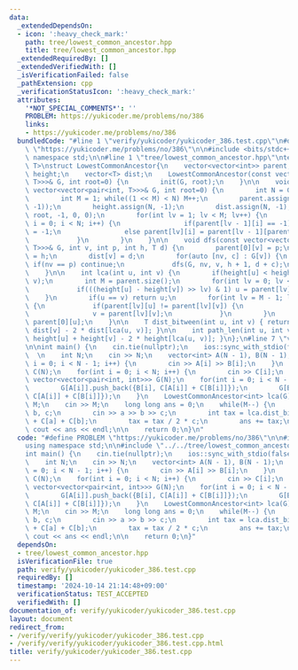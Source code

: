 ```yaml
---
data:
  _extendedDependsOn:
  - icon: ':heavy_check_mark:'
    path: tree/lowest_common_ancestor.hpp
    title: tree/lowest_common_ancestor.hpp
  _extendedRequiredBy: []
  _extendedVerifiedWith: []
  _isVerificationFailed: false
  _pathExtension: cpp
  _verificationStatusIcon: ':heavy_check_mark:'
  attributes:
    '*NOT_SPECIAL_COMMENTS*': ''
    PROBLEM: https://yukicoder.me/problems/no/386
    links:
    - https://yukicoder.me/problems/no/386
  bundledCode: "#line 1 \"verify/yukicoder/yukicoder_386.test.cpp\"\n#define PROBLEM\
    \ \"https://yukicoder.me/problems/no/386\"\n\n#include <bits/stdc++.h>\nusing\
    \ namespace std;\n\n#line 1 \"tree/lowest_common_ancestor.hpp\"\ntemplate<class\
    \ T>\nstruct LowestCommonAncestor{\n    vector<vector<int>> parent;\n    vector<int>\
    \ height;\n    vector<T> dist;\n    LowestCommonAncestor(const vector<vector<pair<int,\
    \ T>>>& G, int root=0) {\n        init(G, root);\n    }\n\n    void init(const\
    \ vector<vector<pair<int, T>>>& G, int root=0) {\n        int N = G.size();\n\
    \        int M = 1; while((1 << M) < N) M++;\n        parent.assign(M, vector<int>(N,\
    \ -1));\n        height.assign(N, -1);\n        dist.assign(N, -1);\n        dfs(G,\
    \ root, -1, 0, 0);\n        for(int lv = 1; lv < M; lv++) {\n            for(int\
    \ i = 0; i < N; i++) {\n                if(parent[lv - 1][i] == -1) parent[lv][i]\
    \ = -1;\n                else parent[lv][i] = parent[lv - 1][parent[lv - 1][i]];\n\
    \            }\n        }\n    }\n\n    void dfs(const vector<vector<pair<int,\
    \ T>>>& G, int v, int p, int h, T d) {\n        parent[0][v] = p;\n        height[v]\
    \ = h;\n        dist[v] = d;\n        for(auto [nv, c] : G[v]) {\n           \
    \ if(nv == p) continue;\n            dfs(G, nv, v, h + 1, d + c);\n        }\n\
    \    }\n\n    int lca(int u, int v) {\n        if(height[u] < height[v]) swap(u,\
    \ v);\n        int M = parent.size();\n        for(int lv = 0; lv < M; lv++) {\n\
    \            if(((height[u] - height[v]) >> lv) & 1) u = parent[lv][u];\n    \
    \    }\n        if(u == v) return u;\n        for(int lv = M - 1; lv >= 0; lv--)\
    \ {\n            if(parent[lv][u] != parent[lv][v]) {\n                u = parent[lv][u];\n\
    \                v = parent[lv][v];\n            }\n        }\n        return\
    \ parent[0][u];\n    }\n\n    T dist_bitween(int u, int v) { return dist[u] +\
    \ dist[v] - 2 * dist[lca(u, v)]; }\n\n    int path_len(int u, int v) { return\
    \ height[u] + height[v] - 2 * height[lca(u, v)]; }\n};\n#line 7 \"verify/yukicoder/yukicoder_386.test.cpp\"\
    \n\nint main() {\n    cin.tie(nullptr);\n    ios::sync_with_stdio(false);\n  \
    \  \n    int N;\n    cin >> N;\n    vector<int> A(N - 1), B(N - 1);\n    for(int\
    \ i = 0; i < N - 1; i++) {\n        cin >> A[i] >> B[i];\n    }\n    vector<int>\
    \ C(N);\n    for(int i = 0; i < N; i++) {\n        cin >> C[i];\n    }\n\n   \
    \ vector<vector<pair<int, int>>> G(N);\n    for(int i = 0; i < N - 1; i++) {\n\
    \        G[A[i]].push_back({B[i], C[A[i]] + C[B[i]]});\n        G[B[i]].push_back({A[i],\
    \ C[A[i]] + C[B[i]]});\n    }\n    LowestCommonAncestor<int> lca(G);\n\n    int\
    \ M;\n    cin >> M;\n    long long ans = 0;\n    while(M--) {\n        int a,\
    \ b, c;\n        cin >> a >> b >> c;\n        int tax = lca.dist_bitween(a, b)\
    \ + C[a] + C[b];\n        tax = tax / 2 * c;\n        ans += tax;\n    }\n   \
    \ cout << ans << endl;\n\n    return 0;\n}\n"
  code: "#define PROBLEM \"https://yukicoder.me/problems/no/386\"\n\n#include <bits/stdc++.h>\n\
    using namespace std;\n\n#include \"../../tree/lowest_common_ancestor.hpp\"\n\n\
    int main() {\n    cin.tie(nullptr);\n    ios::sync_with_stdio(false);\n    \n\
    \    int N;\n    cin >> N;\n    vector<int> A(N - 1), B(N - 1);\n    for(int i\
    \ = 0; i < N - 1; i++) {\n        cin >> A[i] >> B[i];\n    }\n    vector<int>\
    \ C(N);\n    for(int i = 0; i < N; i++) {\n        cin >> C[i];\n    }\n\n   \
    \ vector<vector<pair<int, int>>> G(N);\n    for(int i = 0; i < N - 1; i++) {\n\
    \        G[A[i]].push_back({B[i], C[A[i]] + C[B[i]]});\n        G[B[i]].push_back({A[i],\
    \ C[A[i]] + C[B[i]]});\n    }\n    LowestCommonAncestor<int> lca(G);\n\n    int\
    \ M;\n    cin >> M;\n    long long ans = 0;\n    while(M--) {\n        int a,\
    \ b, c;\n        cin >> a >> b >> c;\n        int tax = lca.dist_bitween(a, b)\
    \ + C[a] + C[b];\n        tax = tax / 2 * c;\n        ans += tax;\n    }\n   \
    \ cout << ans << endl;\n\n    return 0;\n}"
  dependsOn:
  - tree/lowest_common_ancestor.hpp
  isVerificationFile: true
  path: verify/yukicoder/yukicoder_386.test.cpp
  requiredBy: []
  timestamp: '2024-10-14 21:14:48+09:00'
  verificationStatus: TEST_ACCEPTED
  verifiedWith: []
documentation_of: verify/yukicoder/yukicoder_386.test.cpp
layout: document
redirect_from:
- /verify/verify/yukicoder/yukicoder_386.test.cpp
- /verify/verify/yukicoder/yukicoder_386.test.cpp.html
title: verify/yukicoder/yukicoder_386.test.cpp
---
```

